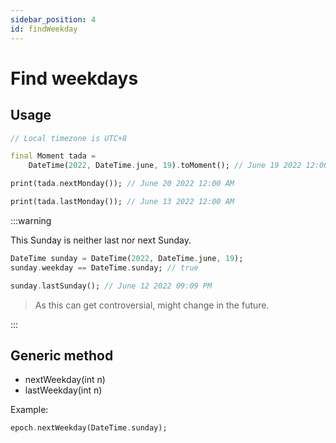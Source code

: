 ```yaml
---
sidebar_position: 4
id: findWeekday
---
```


# Find weekdays

## Usage

```dart
// Local timezone is UTC+8

final Moment tada =
    DateTime(2022, DateTime.june, 19).toMoment(); // June 19 2022 12:00 AM

print(tada.nextMonday()); // June 20 2022 12:00 AM

print(tada.lastMonday()); // June 13 2022 12:00 AM
```

:::warning

This Sunday is neither last nor next Sunday.

```dart
DateTime sunday = DateTime(2022, DateTime.june, 19);
sunday.weekday == DateTime.sunday; // true

sunday.lastSunday(); // June 12 2022 09:09 PM
```

> As this can get controversial, might change in the future.

:::

## Generic method

* nextWeekday(int n)
* lastWeekday(int n)

Example:

```dart
epoch.nextWeekday(DateTime.sunday);
```
